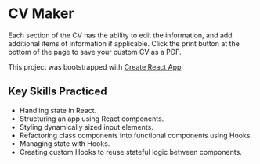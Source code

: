 # CV Maker

Each section of the CV has the ability to edit the information, and add additional items of information if applicable. Click the print button at the bottom of the page to save your custom CV as a PDF.

This project was bootstrapped with [Create React App](https://github.com/facebook/create-react-app).

## Key Skills Practiced

-   Handling state in React.
-   Structuring an app using React components.
-   Styling dynamically sized input elements.
-   Refactoring class components into functional components using Hooks.
-   Managing state with Hooks.
-   Creating custom Hooks to reuse stateful logic between components.
